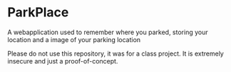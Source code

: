 # ParkPlace
A webapplication used to remember where you parked, storing your location and a image of your parking location

Please do not use this repository, it was for a class project. It is extremely insecure and just a proof-of-concept.
